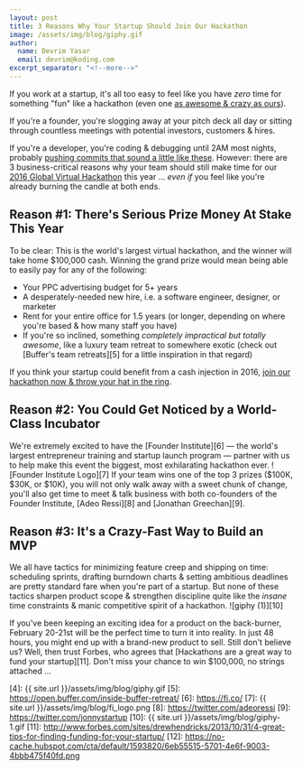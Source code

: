 ```yaml
---
layout: post
title: 3 Reasons Why Your Startup Should Join Our Hackathon
image: /assets/img/blog/giphy.gif
author:
  name: Devrim Yasar
  email: devrim@koding.com
excerpt_separator: "<!--more-->"
---
```

<!--more-->

If you work at a startup, it's all too easy to feel like you have _zero_ time for something "fun" like a hackathon (even one [as ][1][awesome & crazy as ours][1]).

If you're a founder, you're slogging away at your pitch deck all day or sitting through countless meetings with potential investors, customers & hires.

If you're a developer, you're coding & debugging until 2AM most nights, probably [pushing commits that sound a little like these][2].
However: there are 3 business-critical reasons why your team should still make time for our [2016 Global Virtual Hackathon][3] this year ... _even if_ you feel like you're already burning the candle at both ends.

## **Reason #1:** There's Serious Prize Money At Stake This Year

To be clear: This is the world's largest virtual hackathon, and the winner will take home $100,000 cash.
Winning the grand prize would mean being able to easily pay for any of the following:

* Your PPC advertising budget for 5+ years
* A desperately-needed new hire, i.e. a software engineer, designer, or marketer
* Rent for your entire office for 1.5 years (or longer, depending on where you're based & how many staff you have)
* If you're so inclined, something _completely impractical but totally awesome_, like a luxury team retreat to somewhere exotic (check out [Buffer's team retreats][5] for a little inspiration in that regard)

If you think your startup could benefit from a cash injection in 2016, [join our hackathon now & throw your hat in the ring][3].

## **Reason #2:** You Could Get Noticed by a World-Class Incubator

We're extremely excited to have the [Founder Institute][6] — the world's largest entrepreneur training and startup launch program — partner with us to help make this event the biggest, most exhilarating hackathon ever.
![Founder Institute Logo][7]
If your team wins one of the top 3 prizes ($100K, $30K, or $10K), you will not only walk away with a sweet chunk of change, you'll also get time to meet & talk business with both co-founders of the Founder Institute, [Adeo Ressi][8] and [Jonathan Greechan][9].

## **Reason #3:** It's a Crazy-Fast Way to Build an MVP

We all have tactics for minimizing feature creep and shipping on time: scheduling sprints, drafting burndown charts & setting ambitious deadlines are pretty standard fare when you're part of a startup.
But none of these tactics sharpen product scope & strengthen discipline quite like the _insane_ time constraints & manic competitive spirit of a hackathon.
![giphy \(1\)][10]

If you've been keeping an exciting idea for a product on the back-burner, February 20-21st will be the perfect time to turn it into reality. In just 48 hours, you might end up with a brand-new product to sell. Still don't believe us? Well, then trust Forbes, who agrees that [Hackathons are a great way to fund your startup][11]. Don't miss your chance to win $100,000, no strings attached …

[1]: http://blog.koding.com/2014/12/numbers-talk/
[2]: http://www.commitlogsfromlastnight.com/
[3]: http://bit.ly/1OON5wm
[4]: {{ site.url }}/assets/img/blog/giphy.gif
[5]: https://open.buffer.com/inside-buffer-retreat/
[6]: https://fi.co/
[7]: {{ site.url }}/assets/img/blog/fi_logo.png
[8]: https://twitter.com/adeoressi
[9]: https://twitter.com/jonnystartup
[10]: {{ site.url }}/assets/img/blog/giphy-1.gif
[11]: http://www.forbes.com/sites/drewhendricks/2013/10/31/4-great-tips-for-finding-funding-for-your-startup/
[12]: https://no-cache.hubspot.com/cta/default/1593820/6eb55515-5701-4e6f-9003-4bbb475f40fd.png

